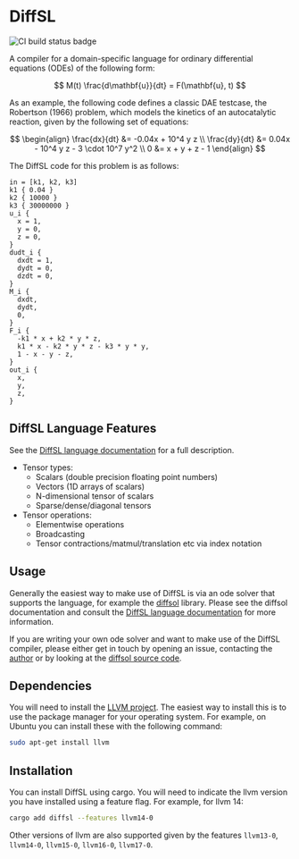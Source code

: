 # DiffSL

<img src="https://github.com/martinjrobins/diffsl/actions/workflows/ci.yml/badge.svg" alt="CI build status badge">

A compiler for a domain-specific language for ordinary differential equations (ODEs) of the following form:

$$
M(t) \frac{d\mathbf{u}}{dt} = F(\mathbf{u}, t)
$$

As an example, the following code defines a classic DAE testcase, the Robertson
(1966) problem, which models the  kinetics of an autocatalytic reaction, given
by the following set of equations:

$$
\begin{align}
\frac{dx}{dt} &= -0.04x + 10^4 y z \\
\frac{dy}{dt} &= 0.04x - 10^4 y z - 3 \cdot 10^7 y^2 \\
0 &= x + y + z - 1
\end{align}
$$

The DiffSL code for this problem is as follows:


```
in = [k1, k2, k3]
k1 { 0.04 }
k2 { 10000 }
k3 { 30000000 }
u_i {
  x = 1,
  y = 0,
  z = 0,
}
dudt_i {
  dxdt = 1,
  dydt = 0,
  dzdt = 0,
}
M_i {
  dxdt,
  dydt,
  0,
}
F_i {
  -k1 * x + k2 * y * z,
  k1 * x - k2 * y * z - k3 * y * y,
  1 - x - y - z,
}
out_i {
  x,
  y,
  z,
}
```

## DiffSL Language Features

See the [DiffSL language documentation](https://martinjrobins.github.io/diffsl/) for a full description.

* Tensor types:
  * Scalars (double precision floating point numbers)
  * Vectors (1D arrays of scalars)
  * N-dimensional tensor of scalars
  * Sparse/dense/diagonal tensors
* Tensor operations:
  * Elementwise operations
  * Broadcasting
  * Tensor contractions/matmul/translation etc via index notation
  
## Usage

Generally the easiest way to make use of DiffSL is via an ode solver that supports the language, for example the [diffsol](https://github.com/martinjrobins/diffsol) library. Please see the diffsol documentation and consult the [DiffSL language documentation](https://martinjrobins.github.io/diffsl/) for more information.

If you are writing your own ode solver and want to make use of the DiffSL compiler, please either get in touch by opening an issue, contacting the [author](mailto:martinjrobins@gmail.com) or by looking at the [diffsol source code](https://github.com/martinjrobins/diffsol/blob/main/src/ode_solver/diffsl.rs).


## Dependencies

You will need to install the [LLVM project](https://llvm.org/). The easiest way to
install this is to use the package manager for your operating system. For
example, on Ubuntu you can install these with the following command:

```bash
sudo apt-get install llvm
```

## Installation

You can install DiffSL using cargo. You will need to indicate the llvm version you have installed using a feature flag. For example, for llvm 14:

```bash
cargo add diffsl --features llvm14-0
```

Other versions of llvm are also supported given by the features `llvm13-0`, `llvm14-0`, `llvm15-0`, `llvm16-0`, `llvm17-0`.


